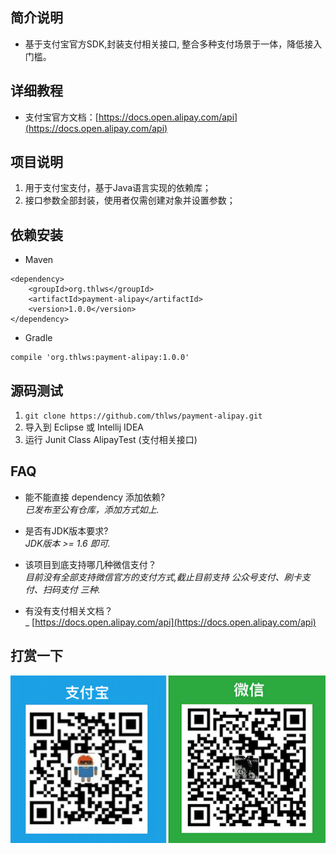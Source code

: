 ## 简介说明
- 基于支付宝官方SDK,封装支付相关接口, 整合多种支付场景于一体，降低接入门槛。


## 详细教程
- 支付宝官方文档：[https://docs.open.alipay.com/api](https://docs.open.alipay.com/api)

## 项目说明
1. 用于支付宝支付，基于Java语言实现的依赖库；
2. 接口参数全部封装，使用者仅需创建对象并设置参数；

## 依赖安装
- Maven
```
<dependency>
    <groupId>org.thlws</groupId>
    <artifactId>payment-alipay</artifactId>
    <version>1.0.0</version>
</dependency>
```
- Gradle
```
compile 'org.thlws:payment-alipay:1.0.0'
```

## 源码测试
1. ```git clone https://github.com/thlws/payment-alipay.git```
2. 导入到 Eclipse 或 Intellij IDEA
3. 运行 Junit Class AlipayTest (支付相关接口)

## FAQ
- 能不能直接 dependency 添加依赖?<br>
_已发布至公有仓库，添加方式如上._

- 是否有JDK版本要求?<br>
_JDK版本 >= 1.6 即可._

- 该项目到底支持哪几种微信支付？<br>
_目前没有全部支持微信官方的支付方式,截止目前支持 公众号支付、刷卡支付、扫码支付 三种._

- 有没有支付相关文档？<br>
_ [https://docs.open.alipay.com/api](https://docs.open.alipay.com/api)

## 打赏一下
![](imgs/award.png)